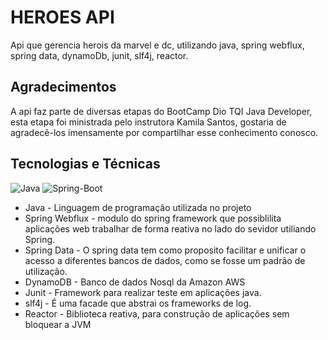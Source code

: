 # HEROES API

Api que gerencia herois da marvel e dc, utilizando java, spring webflux, spring data, dynamoDb, junit, slf4j, reactor.

## Agradecimentos
A api faz parte de diversas etapas do BootCamp Dio TQI Java Developer, esta etapa foi ministrada pelo instrutora Kamila Santos, gostaria de agradecê-los imensamente por compartilhar esse conhecimento conosco.


## Tecnologias e Técnicas
![Java](https://img.shields.io/badge/-JAVA-red?style=flat-square&logo=java&logoColor=white)
![Spring-Boot](https://img.shields.io/badge/-spring-green?style=flat-square&logo=spring&logoColor=white)

- Java - Linguagem de programação utilizada no projeto
- Spring Webflux - modulo do spring framework que possiblilita aplicações web trabalhar de forma reativa no lado do sevidor utiliando Spring.
- Spring Data - O spring data tem como proposito facilitar e unificar o acesso a diferentes bancos de dados, como se fosse um padrão de utilização.
- DynamoDB - Banco de dados Nosql da Amazon AWS
- Junit - Framework para realizar teste em aplicações java.
- slf4j - É uma facade que abstrai os frameworks de log.
- Reactor - Biblioteca reativa, para construção de aplicações sem bloquear a JVM